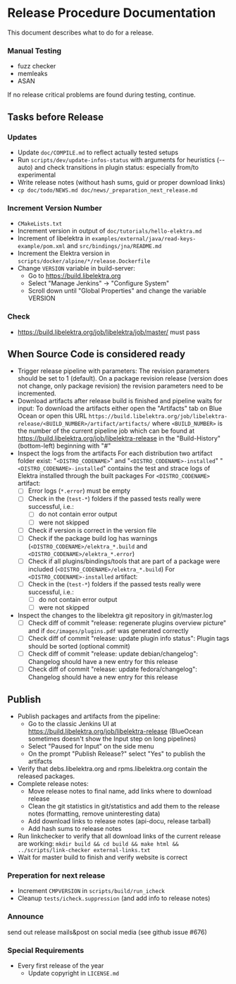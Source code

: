 # Release Procedure Documentation

This document describes what to do for a release.

### Manual Testing

- fuzz checker
- memleaks
- ASAN

If no release critical problems are found during testing, continue.

## Tasks before Release

### Updates

- Update `doc/COMPILE.md` to reflect actually tested setups
- Run `scripts/dev/update-infos-status` with arguments for heuristics (--auto) and check
  transitions in plugin status: especially from/to experimental
- Write release notes (without hash sums, guid or proper download links)
- `cp doc/todo/NEWS.md doc/news/_preparation_next_release.md`

### Increment Version Number

- `CMakeLists.txt`
- Increment version in output of `doc/tutorials/hello-elektra.md`
- Increment <Version> of libelektra in `examples/external/java/read-keys-example/pom.xml` and `src/bindings/jna/README.md`
- Increment the Elektra version in `scripts/docker/alpine/*/release.Dockerfile`
- Change `VERSION` variable in build-server:
  - Go to https://build.libelektra.org
  - Select "Manage Jenkins" -> "Configure System"
  - Scroll down until "Global Properties" and change the variable VERSION

### Check

- https://build.libelektra.org/job/libelektra/job/master/ must pass

## When Source Code is considered ready

- Trigger release pipeline with parameters:
  The revision parameters should be set to 1 (default).
  On a package revision release (version does not change, only package revision) the revision parameters need to be incremented.
- Download artifacts after release build is finished and pipeline waits for input:
  To download the artifacts either open the "Artifacts" tab on Blue Ocean or open this URL
  `https://build.libelektra.org/job/libelektra-release/<BUILD_NUMBER>/artifact/artifacts/`
  where `<BUILD_NUMBER>` is the number of the current pipeline job which can be found at https://build.libelektra.org/job/libelektra-release
  in the "Build-History" (bottom-left) beginning with "#"
- Inspect the logs from the artifacts
  For each distribution two artifact folder exist: "`<DISTRO_CODENAME>`" and "`<DISTRO_CODENAME>-installed`"
  "`<DISTRO_CODENAME>-installed`" contains the test and strace logs of Elektra installed through the built packages
  For `<DISTRO_CODENAME>` artifact:
  - [ ] Error logs (`*.error`) must be empty
  - [ ] Check in the (`test-*`) folders if the passed tests really were successful, i.e.:
    - [ ] do not contain error output
    - [ ] were not skipped
  - [ ] Check if version is correct in the version file
  - [ ] Check if the package build log has warnings (`<DISTRO_CODENAME>/elektra_*.build` and `<DISTRO_CODENAME>/elektra_*.error`)
  - [ ] Check if all plugins/bindings/tools that are part of a package were included (`<DISTRO_CODENAME>/elektra_*.build`)
        For `<DISTRO_CODENAME>-installed` artifact:
  - [ ] Check in the (`test-*`) folders if the passed tests really were successful, i.e.:
    - [ ] do not contain error output
    - [ ] were not skipped
- Inspect the changes to the libelektra git repository in git/master.log
  - [ ] Check diff of commit "release: regenerate plugins overview picture" and if
        `doc/images/plugins.pdf` was generated correctly
  - [ ] Check diff of commit "release: update plugin info status": Plugin tags should be sorted (optional commit)
  - [ ] Check diff of commit "release: update debian/changelog": Changelog should have a new entry for this release
  - [ ] Check diff of commit "release: update fedora/changelog": Changelog should have a new entry for this release

## Publish

- Publish packages and artifacts from the pipeline:
  - Go to the classic Jenkins UI at https://build.libelektra.org/job/libelektra-release
    (BlueOcean sometimes doesn't show the Input step on long pipelines)
  - Select "Paused for Input" on the side menu
  - On the prompt "Publish Release?" select "Yes" to publish the artifacts
- Verify that debs.libelektra.org and rpms.libelektra.org contain the released packages.
- Complete release notes:
  - Move release notes to final name, add links where to download release
  - Clean the git statistics in git/statistics and add them to the release notes (formatting, remove uninteresting data)
  - Add download links to release notes (api-docu, release tarball)
  - Add hash sums to release notes
- Run linkchecker to verify that all download links of the current release are working:
  `mkdir build && cd build && make html && ../scripts/link-checker external-links.txt`
- Wait for master build to finish and verify website is correct

### Preperation for next release

- Increment `CMPVERSION` in `scripts/build/run_icheck`
- Cleanup `tests/icheck.suppression` (and add info to release notes)

### Announce

send out release mails&post on social media (see github issue #676)

### Special Requirements

- Every first release of the year
  - Update copyright in `LICENSE.md`
